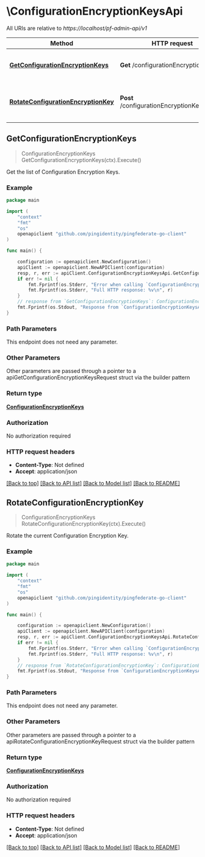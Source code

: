 # \ConfigurationEncryptionKeysApi

All URIs are relative to *https://localhost/pf-admin-api/v1*

Method | HTTP request | Description
------------- | ------------- | -------------
[**GetConfigurationEncryptionKeys**](ConfigurationEncryptionKeysApi.md#GetConfigurationEncryptionKeys) | **Get** /configurationEncryptionKeys | Get the list of Configuration Encryption Keys.
[**RotateConfigurationEncryptionKey**](ConfigurationEncryptionKeysApi.md#RotateConfigurationEncryptionKey) | **Post** /configurationEncryptionKeys/rotate | Rotate the current Configuration Encryption Key.



## GetConfigurationEncryptionKeys

> ConfigurationEncryptionKeys GetConfigurationEncryptionKeys(ctx).Execute()

Get the list of Configuration Encryption Keys.



### Example

```go
package main

import (
    "context"
    "fmt"
    "os"
    openapiclient "github.com/pingidentity/pingfederate-go-client"
)

func main() {

    configuration := openapiclient.NewConfiguration()
    apiClient := openapiclient.NewAPIClient(configuration)
    resp, r, err := apiClient.ConfigurationEncryptionKeysApi.GetConfigurationEncryptionKeys(context.Background()).Execute()
    if err != nil {
        fmt.Fprintf(os.Stderr, "Error when calling `ConfigurationEncryptionKeysApi.GetConfigurationEncryptionKeys``: %v\n", err)
        fmt.Fprintf(os.Stderr, "Full HTTP response: %v\n", r)
    }
    // response from `GetConfigurationEncryptionKeys`: ConfigurationEncryptionKeys
    fmt.Fprintf(os.Stdout, "Response from `ConfigurationEncryptionKeysApi.GetConfigurationEncryptionKeys`: %v\n", resp)
}
```

### Path Parameters

This endpoint does not need any parameter.

### Other Parameters

Other parameters are passed through a pointer to a apiGetConfigurationEncryptionKeysRequest struct via the builder pattern


### Return type

[**ConfigurationEncryptionKeys**](ConfigurationEncryptionKeys.md)

### Authorization

No authorization required

### HTTP request headers

- **Content-Type**: Not defined
- **Accept**: application/json

[[Back to top]](#) [[Back to API list]](../README.md#documentation-for-api-endpoints)
[[Back to Model list]](../README.md#documentation-for-models)
[[Back to README]](../README.md)


## RotateConfigurationEncryptionKey

> ConfigurationEncryptionKeys RotateConfigurationEncryptionKey(ctx).Execute()

Rotate the current Configuration Encryption Key.



### Example

```go
package main

import (
    "context"
    "fmt"
    "os"
    openapiclient "github.com/pingidentity/pingfederate-go-client"
)

func main() {

    configuration := openapiclient.NewConfiguration()
    apiClient := openapiclient.NewAPIClient(configuration)
    resp, r, err := apiClient.ConfigurationEncryptionKeysApi.RotateConfigurationEncryptionKey(context.Background()).Execute()
    if err != nil {
        fmt.Fprintf(os.Stderr, "Error when calling `ConfigurationEncryptionKeysApi.RotateConfigurationEncryptionKey``: %v\n", err)
        fmt.Fprintf(os.Stderr, "Full HTTP response: %v\n", r)
    }
    // response from `RotateConfigurationEncryptionKey`: ConfigurationEncryptionKeys
    fmt.Fprintf(os.Stdout, "Response from `ConfigurationEncryptionKeysApi.RotateConfigurationEncryptionKey`: %v\n", resp)
}
```

### Path Parameters

This endpoint does not need any parameter.

### Other Parameters

Other parameters are passed through a pointer to a apiRotateConfigurationEncryptionKeyRequest struct via the builder pattern


### Return type

[**ConfigurationEncryptionKeys**](ConfigurationEncryptionKeys.md)

### Authorization

No authorization required

### HTTP request headers

- **Content-Type**: Not defined
- **Accept**: application/json

[[Back to top]](#) [[Back to API list]](../README.md#documentation-for-api-endpoints)
[[Back to Model list]](../README.md#documentation-for-models)
[[Back to README]](../README.md)

